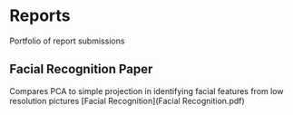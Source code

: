 # Reports
Portfolio of report submissions

## Facial Recognition Paper
Compares PCA to simple projection in identifying facial features from low resolution pictures
[Facial Recognition](Facial Recognition.pdf)
